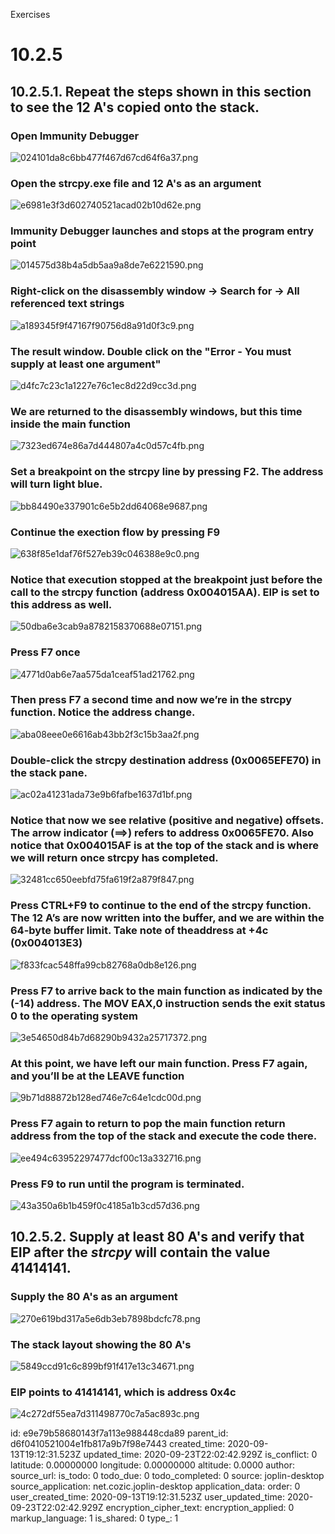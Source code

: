 Exercises

# 10.2.5
## 10.2.5.1. Repeat the steps shown in this section to see the 12 A's copied onto the stack.
### Open Immunity Debugger
![024101da8c6bb477f467d67cd64f6a37.png](:/de4ea238a3634258af04287dbd8f7688)

### Open the strcpy.exe file and 12 A's as an argument
![e6981e3f3d602740521acad02b10d62e.png](:/a1b8558086cd4800bec3f09ce26de753)

### Immunity Debugger launches and stops at the program entry point
![014575d38b4a5db5aa9a8de7e6221590.png](:/e5fc890ed62343c68a591e1fe311e2d8)

### Right-click on the disassembly window -> Search for -> All referenced text strings
![a189345f9f47167f90756d8a91d0f3c9.png](:/dca2e385d9e742aa9f777b5fba10e908)

### The result window. Double click on the "Error - You must supply at least one argument"
![d4fc7c23c1a1227e76c1ec8d22d9cc3d.png](:/c00b23d256014964b1046bf067f4e765)

### We are returned to the disassembly windows, but this time inside the main function
![7323ed674e86a7d444807a4c0d57c4fb.png](:/43a110b13a474878b19e5092c1a75b96)

### Set a breakpoint on the strcpy line by pressing F2. The address will turn light blue.
![bb84490e337901c6e5b2dd64068e9687.png](:/ea69d004efbb4040b47a47bfaf9f1a82)

### Continue the exection flow by pressing F9
![638f85e1daf76f527eb39c046388e9c0.png](:/fdba4517b0d145219c4795b126356994)

### Notice that execution stopped at the breakpoint just before the call to the strcpy function (address 0x004015AA). EIP is set to this address as well.
![50dba6e3cab9a8782158370688e07151.png](:/7b8ab9065d564751bd727982d5f4db5d)

### Press F7 once
![4771d0ab6e7aa575da1ceaf51ad21762.png](:/69647f68785b4b53a9f0ed6a4410d2cf)

### Then press F7 a second time and now we’re in the strcpy function. Notice the address change.
![aba08eee0e6616ab43bb2f3c15b3aa2f.png](:/c658ff168a5f44f79a29c7246fc14004)

### Double-click the strcpy destination address (0x0065EFE70) in the stack pane.
![ac02a41231ada73e9b6fafbe1637d1bf.png](:/cc8fcb22f4b442e2829ce9cb646e870f)

### Notice that now we see relative (positive and negative) offsets. The arrow indicator (==>) refers to address 0x0065FE70. Also notice that 0x004015AF is at the top of the stack and is where we will return once strcpy has completed.
![32481cc650eebfd75fa619f2a879f847.png](:/71cec5510d8947a888c9bb33629dcc0e)

### Press CTRL+F9 to continue to the end of the strcpy function. The 12 A’s are now written into the buffer, and we are within the 64-byte buffer limit. Take note of theaddress at +4c (0x004013E3)
![f833fcac548ffa99cb82768a0db8e126.png](:/02265d7c92494da9998ef8ffa7da95e3)

### Press F7 to arrive back to the main function as indicated by the (-14) address. The MOV EAX,0 instruction sends the exit status 0 to the operating system
![3e54650d84b7d68290b9432a25717372.png](:/ac456a4a917a470aaf20686e0d3da493)

### At this point, we have left our main function. Press F7 again, and you’ll be at the LEAVE function 
![9b71d88872b128ed746e7c64e1cdc00d.png](:/efaaeadcb287490490a7ab5dd739a78b)

### Press F7 again to return to pop the main function return address from the top of the stack and execute the code there.
![ee494c63952297477dcf00c13a332716.png](:/13ffd08fd07d4175b73fbbe0a2f6d98b)

### Press F9 to run until the program is terminated.
![43a350a6b1b459f0c4185a1b3cd57d36.png](:/af03caf7844e4a74a0f7393208dd5f4a)



## 10.2.5.2. Supply at least 80 A's and verify that EIP after the *strcpy* will contain the value 41414141.
### Supply the 80 A's as an argument
![270e619bd317a5e6db3eb7898bdcfc78.png](:/cd733729407a4be4932064d0efcf536f)

### The stack layout showing the 80 A's
![5849ccd91c6c899bf91f417e13c34671.png](:/a60e123236874de8accaf5e5fb1b6656)

### EIP points to 41414141, which is address 0x4c
![4c272df55ea7d311498770c7a5ac893c.png](:/fb6fab3a9d69430282aa7c9eb779e793)





id: e9e79b58680143f7a113e988448cda89
parent_id: d6f0410521004e1fb817a9b7f98e7443
created_time: 2020-09-13T19:12:31.523Z
updated_time: 2020-09-23T22:02:42.929Z
is_conflict: 0
latitude: 0.00000000
longitude: 0.00000000
altitude: 0.0000
author: 
source_url: 
is_todo: 0
todo_due: 0
todo_completed: 0
source: joplin-desktop
source_application: net.cozic.joplin-desktop
application_data: 
order: 0
user_created_time: 2020-09-13T19:12:31.523Z
user_updated_time: 2020-09-23T22:02:42.929Z
encryption_cipher_text: 
encryption_applied: 0
markup_language: 1
is_shared: 0
type_: 1